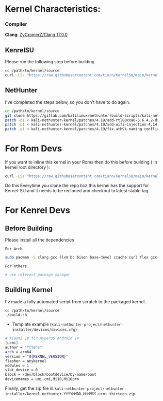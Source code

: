 # Kernel Characteristics:

### Compiler

**Clang**: [ZyCromerZ/Clang 17.0.0](https://github.com/ZyCromerZ/Clang/releases/tag/17.0.0-20230725-release)

## KenrelSU
Please run the following step before building.
```bash
cd /path/to/kernel/source
curl -LSs "https://raw.githubusercontent.com/tiann/KernelSU/main/kernel/setup.sh" | bash -
```

## NetHunter

I've completed the steps below, so you don't have to do again.

```bash
cd /path/to/kernel/source
git clone https://gitlab.com/kalilinux/nethunter/build-scripts/kali-nethunter-kernel.git
patch -p1 < kali-nethunter-kernel/patches/4.19/add-rtl88xxau-5.6.4.2-drivers.patch
patch -p1 < kali-nethunter-kernel/patches/4.19/add-wifi-injection-4.14.patch
patch -p1 < kali-nethunter-kernel/patches/4.19/fix-ath9k-naming-conflict.patch
```

# For Rom Devs

If you want to inline this kernel in your Roms then do this before building ( In kernel root directory ):

```bash
curl -LSs "https://raw.githubusercontent.com/tiann/KernelSU/main/kernel/setup.sh" | bash -
```

Do this Everytime you clone the repo bcz this kernel has the support for Kernel-SU and it needs to be recloned and checkout to latest stable tag.

# For Kenrel Devs

## Before Building

Please install all the dependencies

``For Arch``

```bash
sudo pacman -S clang gcc llvm bc bison base-devel ccache curl flex gcc-multilib git git-lfs gnupg gperf imagemagick lib32-readline lib32-zlib elfutils lz4 sdl openssl libxml2 lzop pngcrush rsync schedtool squashfs-tools libxslt zip zlib lib32-ncurses wxgtk3 ncurses inetutils cpio
```

``For others``
```bash
# use relevant package manager
```

## Building Kernel

I'v made a fully automated script from scratch to the packaged kernel.

```bash
cd /path/to/kernel/source
./build.sh
```

- Template example (``kali-nethunter-project/nethunter-installer/devices/devices.cfg``)

```bash
# Xiaomi 10 for HyperOS Android 14
[ucmi]
author = "Yttehs"
arch = arm64
version = "${KERNEL_VERSION}"
flasher = anykernel
modules = 1
slot_device = 0
block = /dev/block/bootdevice/by-name/boot
devicenames = umi,cmi,Mi10,Mi10pro
```

Finally, get the zip file in ``kali-nethunter-project/nethunter-installer/kernel-nethunter-YYYYMMDD_HHMMSS-ucmi-thirteen.zip``.
